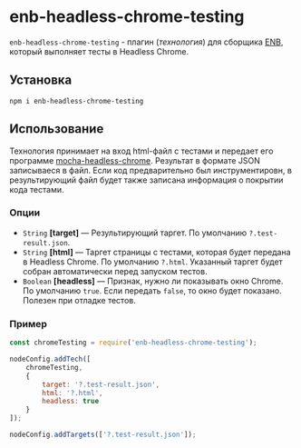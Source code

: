 # enb-headless-chrome-testing

`enb-headless-chrome-testing` - плагин (*технология*) для сборщика [ENB](https://ru.bem.info/toolbox/enb/), который выполняет тесты в Headless Chrome.

## Установка

```
npm i enb-headless-chrome-testing
```

## Использование

Технология принимает на вход html-файл с тестами и передает его программе [mocha-headless-chrome](https://www.npmjs.com/package/mocha-headless-chrome). Результат в формате JSON записываеся в файл.
Если код предварительно был инструментировн, в результирующий файл будет также записана информация о покрытии кода тестами.

### Опции

- `String` **[target]** — Результирующий таргет. По умолчанию `?.test-result.json`.
- `String` **[html]** — Таргет страницы с тестами, которая будет передана в Headless Chrome. По умолчанию `?.html`. Указанный таргет будет собран автоматически перед запуском тестов.
- `Boolean` **[headless]** — Признак, нужно ли показывать окно Chrome. По умолчанию `true`. Если передать `false`, то окно будет показано. Полезен при отладке тестов.

### Пример

```js
const chromeTesting = require('enb-headless-chrome-testing');

nodeConfig.addTech([
    chromeTesting, 
    {
        target: '?.test-result.json',
        html: '?.html',
        headless: true
    }
]);

nodeConfig.addTargets(['?.test-result.json']);
```
